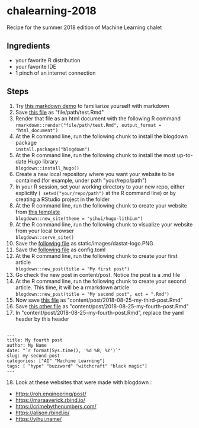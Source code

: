 # chalearning-2018
Recipe for the summer 2018 edition of Machine Learning chalet

## Ingredients

- your favorite R distribution
- your favorite IDE
- 1 pinch of an internet connection

## Steps
1. Try [this markdown demo](http://markdown-it.github.io) to familiarize yourself with markdown 
2. Save [this file](http://math.mcgill.ca/yyang/regression/RMarkdown/example.Rmd) as "file/path/test.Rmd"
3. Render that file as an html document with the following R command  
``` rmarkdown::render("file/path/test.Rmd", output_format = "html_document") ```
4. At the R command line, run the following chunk to install the blogdown package  
``` install.packages("blogdown") ```
5. At the R command line, run the following chunk to install the most up-to-date Hugo library  
``` blogdown::install_hugo() ```
6. Create a new local repository where you want your website to be contained (for example, under path "your/repo/path")
7. In your R session, set your working directory to your new repo, either explicitly (``` setwd("your/repo/path")``` at the R command line) or by creating a RStudio project in the folder
8. At the R command line, run the following chunk to create your website from [this template](http://www.github.com/yihui/hugo-lithium)  
``` blogdown::new_site(theme = "yihui/hugo-lithium") ```
9. At the R command line, run the following chunk to visualize your website from your local browser  
``` blogdown::serve_site() ```
10. Save the [following file](https://www.raw.githubusercontent.com/jplecavalier/chalearning-2018/master/recipe/images/dastat-logo.JPG) as static/images/dastat-logo.PNG
11. Save the [following file](https://www.raw.githubusercontent.com/jplecavalier/chalearning-2018/master/recipe/config/config.toml) as config.toml
12. At the R command line, run the following chunk to create your first article  
```blogdown::new_post(title = "My first post")```
13. Go check the new post in content/post. Notice the post is a .md file  
14. At the R command line, run the following chunk to create your second article. This time, it will be a rmarkdown article   
```blogdown::new_post(title = "My second post", ext = ".Rmd")```
15. Now save [this file](http://math.mcgill.ca/yyang/regression/RMarkdown/example.Rmd) as "content/post/2018-08-25-my-third-post.Rmd"
16. Save [this other file](http://math.mcgill.ca/yyang/regression/RMarkdown/example.Rmd) as "content/post/2018-08-25-my-fourth-post.Rmd"
17. In "content/post/2018-08-25-my-fourth-post.Rmd", replace the yaml header by this header  
``` 

---
title: My fourth post
author: My Name
date: "`r format(Sys.time(), '%d %B, %Y')`"
slug: my-second-post
categories: ["AI" "Machine Learning"]
tags: [ "hype" "buzzword" "witchcraft" "black magic"]
---

```
18. Look at these websites that were made with blogdown :  
- https://roh.engineering/post/
- https://maraaverick.rbind.io/
- https://crimebythenumbers.com/
- https://alison.rbind.io/
- https://yihui.name/
